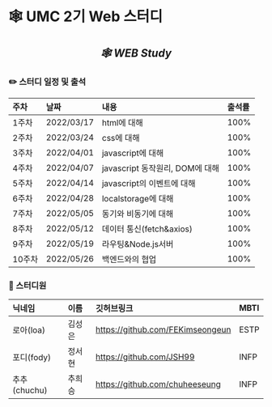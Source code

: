 # 🕸 UMC 2기 Web 스터디

<div align="center">
 
 <h2> 
 <i> 🕸 WEB Study </i> 
 </h2>
</div>  


### ✏️ 스터디 일정 및 출석

|주차|날짜|내용|출석률|
|:---|:---|:---|:---|
|1주차|2022/03/17|html에 대해|100%|
|2주차|2022/03/24|css에 대해|100%|
|3주차|2022/04/01|javascript에 대해|100%|
|4주차|2022/04/07|javascript 동작원리, DOM에 대해|100%|
|5주차|2022/04/14|javascript의 이벤트에 대해|100%|
|6주차|2022/04/28|localstorage에 대해|100%|
|7주차|2022/05/05|동기와 비동기에 대해|100%|
|8주차|2022/05/12|데이터 통신(fetch&axios)|100%|
|9주차|2022/05/19|라우팅&Node.js서버|100%|
|10주차|2022/05/26|백엔드와의 협업|100%|


### 📝 스터디원
|닉네임|이름|깃허브링크|MBTI
|:---|:---|:---|:--|
|로아(loa)|김성은|https://github.com/FEKimseongeun|ESTP|
|포디(fody)|정서현|https://github.com/JSH99|INFP|
|추추(chuchu)|추희승|https://github.com/chuheeseung|INFP|
